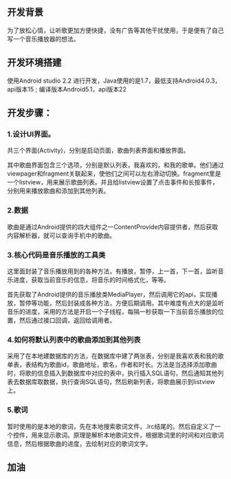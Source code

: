 ## 开发背景

为了放松心情，让听歌更加方便快捷，没有广告等其他干扰使用，于是便有了自己写一个音乐播放器的想法。

## 开发环境搭建

使用Android studio 2.2 进行开发，Java使用的是1.7，最低支持Android4.0.3，api版本15 ; 编译版本Android5.1，api版本22

## 开发步骤：

### 1.设计UI界面。

共三个界面(Activity)，分别是启动页面，歌曲列表界面和播放界面。

其中歌曲界面包含三个选项，分别是默认列表，我喜欢的，和我的歌单。他们通过viewpager和fragment关联起来，使他们之间可以左右滑动切换。fragment里是一个listview，用来展示歌曲列表。并且给listview设置了点击事件和长按事件，分别用来播放歌曲和添加到其他列表。

### 2.数据

歌曲是通过Android提供的四大组件之一ContentProvide内容提供者，然后获取内容解析器，就可以查询手机中的歌曲。

### 3.核心代码是音乐播放的工具类

这里面封装了音乐播放用到的各种方法，有播放，暂停，上一首，下一首，监听音乐进度，获取当前音乐的信息，将音乐的时间格式化，等等。

首先获取了Android提供的音乐播放类MediaPlayer，然后调用它的api，实现播放，暂停等功能，然后封装成各种方法，方便后期调用。其中难度有点大的是监听音乐的进度，采用的方法是开启一个子线程，每隔一秒获取一下当前音乐播放的位置，然后通过接口回调，返回给调用者。

### 4.如何将默认列表中的歌曲添加到其他列表

采用了在本地建数据库的方法，在数据库中建了两张表，分别是我喜欢表和我的歌单表，表结构为歌曲id，歌曲地址，歌名，作者和时长。方法是当选择添加歌曲时，将歌的信息插入到数据库中对应的表中，执行插入SQL语句，然后通知其他列表去数据库取数据，执行查询SQL语句，然后刷新列表，将歌曲展示到listview上。

### 5.歌词

暂时使用的是本地的歌词，先在本地搜索歌词文件，.lrc结尾的。然后自定义了一个控件，用来显示歌词。原理是解析本地歌词文件，根据歌词里的时间和对应歌词信息，然后根据歌曲的进度，去绘制对应的歌词文字。

## 加油
<!-- ##{"timestamp":1490369825}## -->